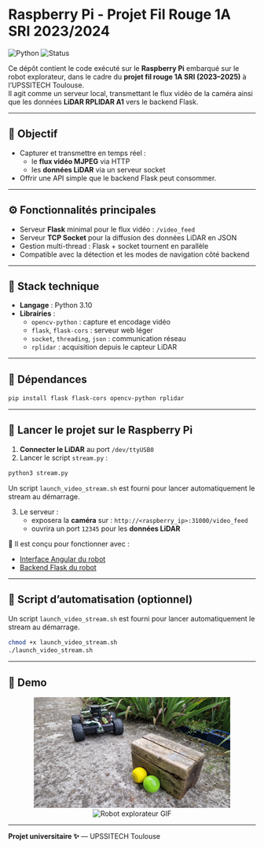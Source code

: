 # Raspberry Pi - Projet Fil Rouge 1A SRI 2023/2024
![Python](https://img.shields.io/badge/Built%20with-python-blue)
![Status](https://img.shields.io/badge/status-terminé-green)

Ce dépôt contient le code exécuté sur le **Raspberry Pi** embarqué sur le robot explorateur, dans le cadre du **projet fil rouge 1A SRI (2023–2025)** à l’UPSSITECH Toulouse.  
Il agit comme un serveur local, transmettant le flux vidéo de la caméra ainsi que les données **LiDAR RPLIDAR A1** vers le backend Flask.

---

## 🎯 Objectif

- Capturer et transmettre en temps réel :
  - le **flux vidéo MJPEG** via HTTP
  - les **données LiDAR** via un serveur socket
- Offrir une API simple que le backend Flask peut consommer.

---

## ⚙️ Fonctionnalités principales

- Serveur **Flask** minimal pour le flux vidéo : `/video_feed`
- Serveur **TCP Socket** pour la diffusion des données LiDAR en JSON
- Gestion multi-thread : Flask + socket tournent en parallèle
- Compatible avec la détection et les modes de navigation côté backend

---

## 🧰 Stack technique

- **Langage** : Python 3.10
- **Librairies** :
  - `opencv-python` : capture et encodage vidéo
  - `flask`, `flask-cors` : serveur web léger
  - `socket`, `threading`, `json` : communication réseau
  - `rplidar` : acquisition depuis le capteur LiDAR

---

## 🔗 Dépendances

```bash
pip install flask flask-cors opencv-python rplidar
```

---

## 🚀 Lancer le projet sur le Raspberry Pi

1. **Connecter le LiDAR** au port `/dev/ttyUSB0`
2. Lancer le script `stream.py` :

```bash
python3 stream.py
```
Un script `launch_video_stream.sh` est fourni pour lancer automatiquement le stream au démarrage.

3. Le serveur :
   - exposera la **caméra** sur : `http://<raspberry_ip>:31000/video_feed`
   - ouvrira un port `12345` pour les **données LiDAR**

📅 Il est conçu pour fonctionner avec :
- [Interface Angular du robot](https://github.com/Bebel19/interface_robot_explorateur)
- [Backend Flask du robot](https://github.com/MaelaViguier/mobile_robot_backend)

---

## 🔧 Script d’automatisation (optionnel)

Un script `launch_video_stream.sh` est fourni pour lancer automatiquement le stream au démarrage.

```bash
chmod +x launch_video_stream.sh
./launch_video_stream.sh
```
---

## 🎨 Demo

<div align="center">
  <img src="https://github.com/Bebel19/interface_robot_explorateur/blob/master/src/assets/image/20240512_195038.jpg?raw=true" alt="Robot explorateur" width="400"/>
  <br/>
  <img src="https://github.com/Bebel19/interface_robot_explorateur/blob/master/src/assets/video/robot_explorateur.gif?raw=true" alt="Robot explorateur GIF" width="800"/>
</div>

---

**Projet universitaire ✨** — UPSSITECH Toulouse

